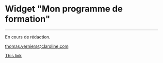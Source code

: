 # Widget "Mon programme de formation"

---

En cours de rédaction.

<thomas.verniers@claroline.com>

[This link](mailto:thomas.verniers@claroline.com) 